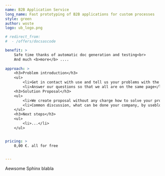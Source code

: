 ```yaml
---
name: B2B Application Service
long_name: Fast prototyping of B2B applications for custom processes
style: green
author: woste
logo: ub_logo.png

# redirect_from:
#  - /offers/docsascode

benefit: >
    Safe time thanks of automatic doc generation and testing<br>
    And much <b>more</b> ....
    
approach: >
    <h3>Problem introduction</h3>
    <ul>
        <li>Get in contact with use and tell us your problems with the current situation</li>
        <li>Answer our questions so that we all are on the same page</li>
    <h3>Solution Proposal</h3>
    <ul>
        <li>We create proposal without any charge how to solve your problems</li>
        <li>Common discussion, what can be done your company, by useblocks and if shall invite a third party</li>
    </ul>
    <h3>Next steps</h3>
    <ul>
        <li>...</li>
    </ul>


pricing: >
    0,00 €. all for free    
    

---
```


Aewsome Sphinx blabla